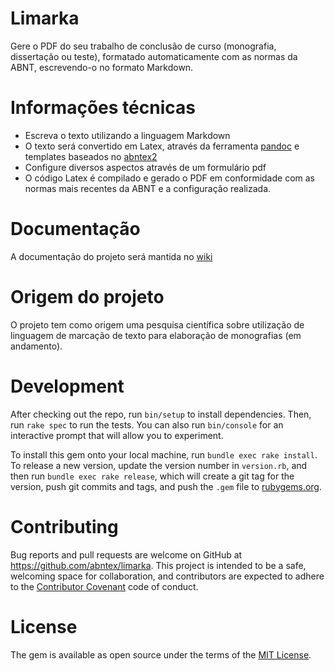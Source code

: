 # Limarka

Gere o PDF do seu trabalho de conclusão de curso (monografia, dissertação ou teste), formatado automaticamente com as normas da ABNT, escrevendo-o no formato Markdown.

# Informações técnicas

- Escreva o texto utilizando a linguagem Markdown
- O texto será convertido em Latex, através da ferramenta [pandoc](http://pandoc.org) e templates baseados no [abntex2](http://www.abntex.net.br)
- Configure diversos aspectos através de um formulário pdf
- O código Latex é compilado e gerado o PDF em conformidade com as normas mais recentes da ABNT e a configuração realizada.


# Documentação

A documentação do projeto será mantida no [wiki](https://github.com/abntex/limarka/wiki)


# Origem do projeto

O projeto tem como origem uma pesquisa científica sobre utilização de linguagem de marcação de texto para elaboração de monografias (em andamento).

# Development

After checking out the repo, run `bin/setup` to install dependencies. Then, run `rake spec` to run the tests. You can also run `bin/console` for an interactive prompt that will allow you to experiment.

To install this gem onto your local machine, run `bundle exec rake install`. To release a new version, update the version number in `version.rb`, and then run `bundle exec rake release`, which will create a git tag for the version, push git commits and tags, and push the `.gem` file to [rubygems.org](https://rubygems.org).

# Contributing

Bug reports and pull requests are welcome on GitHub at https://github.com/abntex/limarka. This project is intended to be a safe, welcoming space for collaboration, and contributors are expected to adhere to the [Contributor Covenant](http://contributor-covenant.org) code of conduct.

# License

The gem is available as open source under the terms of the [MIT License](http://opensource.org/licenses/MIT).
